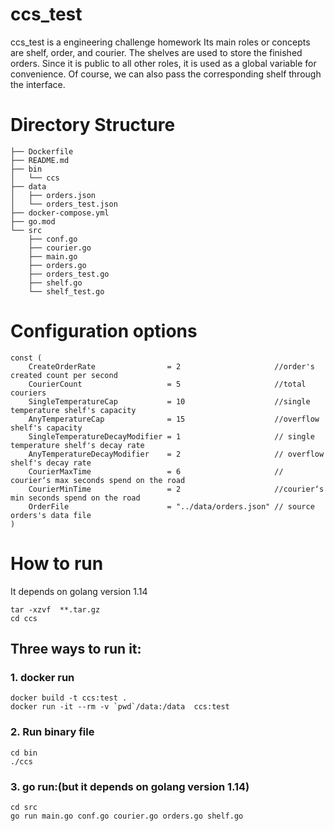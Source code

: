 # ccs_test

ccs_test is a engineering challenge homework
Its main roles or concepts are shelf, order, and courier.
The shelves are used to store the finished orders. 
Since it is public to all other roles, it is used as a global variable for convenience.
Of course, we can also pass the corresponding shelf through the interface.

# Directory Structure

	├── Dockerfile
	├── README.md
	├── bin
	│   └── ccs
	├── data
	│   ├── orders.json
	│   └── orders_test.json
	├── docker-compose.yml
	├── go.mod
	└── src
	    ├── conf.go    
	    ├── courier.go
	    ├── main.go
	    ├── orders.go
	    ├── orders_test.go
	    ├── shelf.go
	    └── shelf_test.go

# Configuration options

	const (
		CreateOrderRate                = 2                     //order's created count per second
		CourierCount                   = 5                     //total couriers
		SingleTemperatureCap           = 10                    //single temperature shelf's capacity
		AnyTemperatureCap              = 15                    //overflow shelf's capacity
		SingleTemperatureDecayModifier = 1                     // single temperature shelf's decay rate
		AnyTemperatureDecayModifier    = 2                     // overflow shelf's decay rate
		CourierMaxTime                 = 6                     // courier‘s max seconds spend on the road
		CourierMinTime                 = 2                     //courier‘s min seconds spend on the road
		OrderFile                      = "../data/orders.json" // source orders's data file
	)

# How to run

It depends on golang version 1.14

	tar -xzvf  **.tar.gz
	cd ccs

## Three ways to run it:
### 1. docker run
	docker build -t ccs:test .
	docker run -it --rm -v `pwd`/data:/data  ccs:test

### 2. Run binary file

	cd bin
	./ccs

### 3. go run:(but it depends on golang version 1.14)
	cd src	
	go run main.go conf.go courier.go orders.go shelf.go
